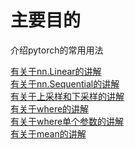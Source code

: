 # 主要目的
介绍pytorch的常用用法

[有关于nn.Linear的讲解](https://github.com/BeGentleman/Machine_Learning/blob/main/pytorch/torch_nn_Linear_use.py)    
[有关于nn.Sequential的讲解]()    
[有关于上采样和下采样的讲解]()    
[有关于where的讲解](https://github.com/BeGentleman/Machine_Learning/blob/main/pytorch/torch_where_use.py)    
[有关于where单个参数的讲解](https://github.com/BeGentleman/Machine_Learning/blob/main/pytorch/where%E5%8D%95%E4%B8%AA%E5%8F%82%E6%95%B0.md)    
[有关于mean的讲解](https://github.com/BeGentleman/Machine_Learning/blob/main/pytorch/torch_mean_use.py)
